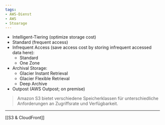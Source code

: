 ```yaml
---
tags:
- AWS-Dienst
- AWS
- Stoarage
---
```


- Intelligent-Tiering (optimize storage cost)
- Standard (frequent access)
- Infrequent Access (save access cost by storing infrequent accessed data here):
	- Standard
	- One Zone
- Archival Storage:
	- Glacier Instant Retrieval
	- Glacier Flexible Retrieval
	- Deep Archive
- Outpost (AWS Outpost; on premise)

>Amazon S3 bietet verschiedene Speicherklassen für unterschiedliche Anforderungen an Zugriffsrate und Verfügbarkeit.

---
[[S3 & CloudFront]]